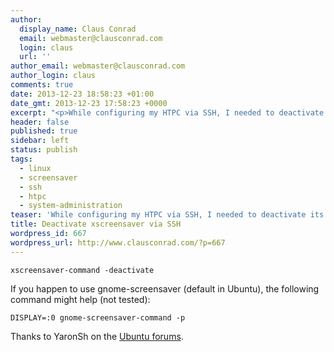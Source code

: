 ```yaml
---
author:
  display_name: Claus Conrad
  email: webmaster@clausconrad.com
  login: claus
  url: ''
author_email: webmaster@clausconrad.com
author_login: claus
comments: true
date: 2013-12-23 18:58:23 +01:00
date_gmt: 2013-12-23 17:58:23 +0000
excerpt: "<p>While configuring my HTPC via SSH, I needed to deactivate its screensaver without having access to its own keyboard or mouse. Here's how to do that from the (SSH) command line:</p>\r\n"
header: false
published: true
sidebar: left
status: publish
tags:
  - linux
  - screensaver
  - ssh
  - htpc
  - system-administration
teaser: 'While configuring my HTPC via SSH, I needed to deactivate its screensaver without having access to its own keyboard or mouse. Here''s how to do that from the (SSH) command line:'
title: Deactivate xscreensaver via SSH
wordpress_id: 667
wordpress_url: http://www.clausconrad.com/?p=667
---
```

```shell
xscreensaver-command -deactivate
```

If you happen to use gnome-screensaver (default in Ubuntu), the following command might help (not tested):

```shell
DISPLAY=:0 gnome-screensaver-command -p
```

Thanks to YaronSh on the [Ubuntu forums](https://ubuntuforums.org/showthread.php?t=632580).
